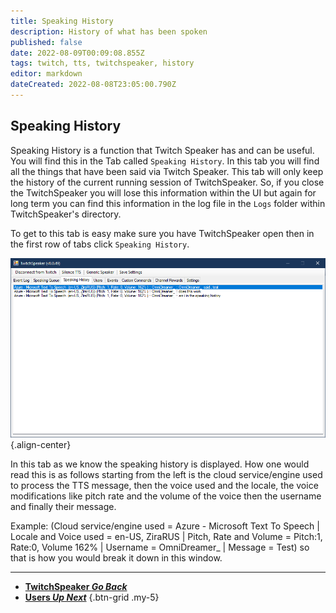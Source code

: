 ```yaml
---
title: Speaking History
description: History of what has been spoken 
published: false
date: 2022-08-09T00:09:08.855Z
tags: twitch, tts, twitchspeaker, history
editor: markdown
dateCreated: 2022-08-08T23:05:00.790Z
---
```


## Speaking History

Speaking History is a function that Twitch Speaker has and can be useful. You will find this in the Tab called `Speaking History`. In this tab you will find all the things that have been said via Twitch Speaker. This tab will only keep the history of the current running session of TwitchSpeaker. So, if you close the TwitchSpeaker you will lose this information within the UI but again for long term you can find this information in the log file in the `Logs` folder within TwitchSpeaker's directory. 

To get to this tab is easy make sure you have TwitchSpeaker open then in the first row of tabs click `Speaking History`.

![speaking-history.png](/twitchspeaker/tabs/speaking-history/speaking-history.png){.align-center}

In this tab as we know the speaking history is displayed.  How one would read this is as follows starting from the left is the cloud service/engine used to process the TTS message, then the voice used and the locale, the voice modifications like pitch rate and the volume of the voice  then the username and finally their message.

Example: (Cloud service/engine used = Azure - Microsoft Text To Speech | Locale and Voice used = en-US, ZiraRUS | Pitch, Rate and Volume = Pitch:1, Rate:0, Volume 162% | Username = OmniDreamer_ | Message = Test) so that is how you would break it down in this window.


***

- [<i class="mdi mdi-chevron-left"></i>**TwitchSpeaker *Go Back***](/en/TwitchSpeaker)
- [<i class=" mdi mdi-account text--twitch"></i>**Users *Up Next***](/en/TwitchSpeaker/Users)
{.btn-grid .my-5}